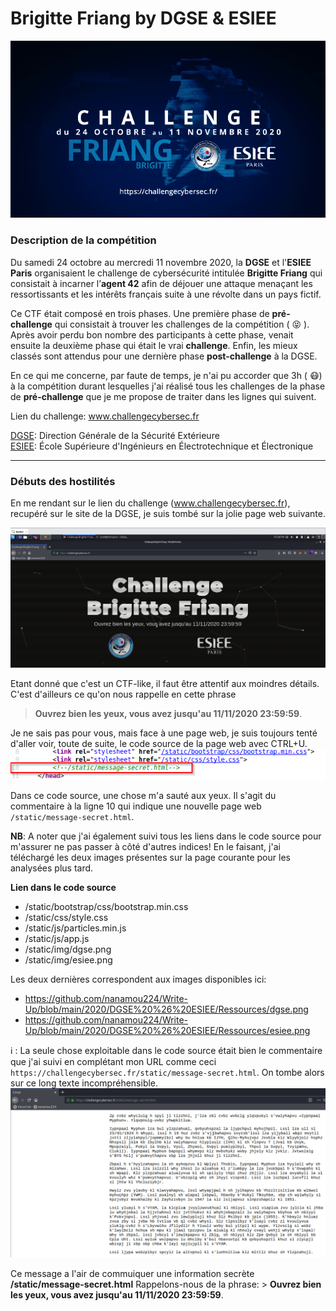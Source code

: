 # **Brigitte Friang by DGSE & ESIEE**

![Google logo](https://github.com/nanamou224/Write-Up/blob/main/2020/DGSE%20%26%20ESIEE/Ressources/challenge_home.PNG "google logo")


### Description de la compétition
Du samedi 24 octobre au mercredi 11 novembre 2020, la **DGSE** et l'**ESIEE Paris** organisaient le challenge de cybersécurité intitulée **Brigitte Friang** qui consistait à incarner l’**agent 42** afin de déjouer une attaque menaçant les ressortissants et les intérêts français suite à une révolte dans un pays fictif.  

Ce CTF était composé en trois phases. Une première phase de **pré-challenge** qui consistait à trouver les challenges de la compétition ( :stuck_out_tongue_closed_eyes: ). Après avoir perdu bon nombre des participants à cette phase, venait ensuite la deuxième phase qui était le vrai **challenge**. Enfin, les mieux classés sont attendus pour une dernière phase **post-challenge** à la DGSE.  

En ce qui me concerne, par faute de temps, je n'ai pu accorder que 3h ( :mask:) à la compétition durant lesquelles j'ai réalisé tous les challenges de la phase de **pré-challenge** que je me propose de traiter dans les lignes qui suivent.  

Lien du challenge: www.challengecybersec.fr

[DGSE](https://www.defense.gouv.fr/dgse): Direction Générale de la Sécurité Extérieure  
[ESIEE](https://www.esiee.fr/): École Supérieure d'Ingénieurs en Électrotechnique et Électronique

---
### Débuts des hostilités 
En me rendant sur le lien du challenge (www.challengecybersec.fr), recupéré sur le site de la DGSE, je suis tombé sur la jolie page web suivante.   

![capture1](https://github.com/nanamou224/Write-Up/blob/main/2020/DGSE%20%26%20ESIEE/Ressources/capture1.PNG " ")                        

                              
Etant donné que c'est un CTF-like, il faut être attentif aux moindres détails. C'est d'ailleurs ce qu'on nous rappelle en cette phrase   
> **Ouvrez bien les yeux, vous avez jusqu'au 11/11/2020 23:59:59**.  

Je ne sais pas pour vous, mais face à une page web, je suis toujours tenté d'aller voir, toute de suite, le code source de la page web avec CTRL+U.
![capture2](https://github.com/nanamou224/Write-Up/blob/main/2020/DGSE%20%26%20ESIEE/Ressources/capture2.png " ")  

Dans ce code source, une chose m'a sauté aux yeux. Il s'agit du commentaire à la ligne 10 qui indique une nouvelle page web `/static/message-secret.html`.

**NB**: A noter que j'ai également suivi tous les liens dans le code source pour m'assurer ne pas passer à côté d'autres indices! En le faisant, j'ai téléchargé les deux images présentes sur la page courante pour les analysées plus tard.

__Lien dans le code source__
+ /static/bootstrap/css/bootstrap.min.css
+ /static/css/style.css
+ /static/js/particles.min.js
+ /static/js/app.js  
+ /static/img/dgse.png
+ /static/img/esiee.png

Les deux dernières correspondent aux images disponibles ici:  
+ https://github.com/nanamou224/Write-Up/blob/main/2020/DGSE%20%26%20ESIEE/Ressources/dgse.png
+ https://github.com/nanamou224/Write-Up/blob/main/2020/DGSE%20%26%20ESIEE/Ressources/esiee.png

:information_source: : La seule chose exploitable dans le code source était bien le commentaire que j'ai suivi en complétant mon URL comme ceci `https://challengecybersec.fr/static/message-secret.html`.  On tombe alors sur ce long texte incompréhensible.
![capture1](https://github.com/nanamou224/Write-Up/blob/main/2020/DGSE%20%26%20ESIEE/Ressources/capture3.PNG " ")  

Ce message a l'air de commuiquer une information secrète **/static/message-secret.html**
Rappelons-nous de la phrase: > **Ouvrez bien les yeux, vous avez jusqu'au 11/11/2020 23:59:59**. 







